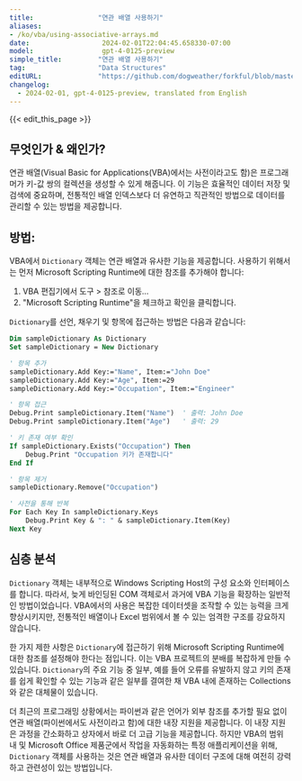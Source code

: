 ```yaml
---
title:                "연관 배열 사용하기"
aliases:
- /ko/vba/using-associative-arrays.md
date:                  2024-02-01T22:04:45.658330-07:00
model:                 gpt-4-0125-preview
simple_title:         "연관 배열 사용하기"
tag:                  "Data Structures"
editURL:              "https://github.com/dogweather/forkful/blob/master/content/ko/vba/using-associative-arrays.md"
changelog:
  - 2024-02-01, gpt-4-0125-preview, translated from English
---
```


{{< edit_this_page >}}

## 무엇인가 & 왜인가?

연관 배열(Visual Basic for Applications(VBA)에서는 사전이라고도 함)은 프로그래머가 키-값 쌍의 컬렉션을 생성할 수 있게 해줍니다. 이 기능은 효율적인 데이터 저장 및 검색에 중요하며, 전통적인 배열 인덱스보다 더 유연하고 직관적인 방법으로 데이터를 관리할 수 있는 방법을 제공합니다.

## 방법:

VBA에서 `Dictionary` 객체는 연관 배열과 유사한 기능을 제공합니다. 사용하기 위해서는 먼저 Microsoft Scripting Runtime에 대한 참조를 추가해야 합니다:

1. VBA 편집기에서 도구 > 참조로 이동...
2. "Microsoft Scripting Runtime"을 체크하고 확인을 클릭합니다.

`Dictionary`를 선언, 채우기 및 항목에 접근하는 방법은 다음과 같습니다:

```vb
Dim sampleDictionary As Dictionary
Set sampleDictionary = New Dictionary

' 항목 추가
sampleDictionary.Add Key:="Name", Item:="John Doe"
sampleDictionary.Add Key:="Age", Item:=29
sampleDictionary.Add Key:="Occupation", Item:="Engineer"

' 항목 접근
Debug.Print sampleDictionary.Item("Name")  ' 출력: John Doe
Debug.Print sampleDictionary.Item("Age")   ' 출력: 29

' 키 존재 여부 확인
If sampleDictionary.Exists("Occupation") Then
    Debug.Print "Occupation 키가 존재합니다"
End If

' 항목 제거
sampleDictionary.Remove("Occupation")

' 사전을 통해 반복
For Each Key In sampleDictionary.Keys
    Debug.Print Key & ": " & sampleDictionary.Item(Key)
Next Key
```

## 심층 분석

`Dictionary` 객체는 내부적으로 Windows Scripting Host의 구성 요소와 인터페이스를 합니다. 따라서, 늦게 바인딩된 COM 객체로서 과거에 VBA 기능을 확장하는 일반적인 방법이었습니다. VBA에서의 사용은 복잡한 데이터셋을 조작할 수 있는 능력을 크게 향상시키지만, 전통적인 배열이나 Excel 범위에서 볼 수 있는 엄격한 구조를 강요하지 않습니다.

한 가지 제한 사항은 `Dictionary`에 접근하기 위해 Microsoft Scripting Runtime에 대한 참조를 설정해야 한다는 점입니다. 이는 VBA 프로젝트의 분배를 복잡하게 만들 수 있습니다. `Dictionary`의 주요 기능 중 일부, 예를 들어 오류를 유발하지 않고 키의 존재를 쉽게 확인할 수 있는 기능과 같은 일부를 결여한 채 VBA 내에 존재하는 Collections와 같은 대체물이 있습니다.

더 최근의 프로그래밍 상황에서는 파이썬과 같은 언어가 외부 참조를 추가할 필요 없이 연관 배열(파이썬에서도 사전이라고 함)에 대한 내장 지원을 제공합니다. 이 내장 지원은 과정을 간소화하고 상자에서 바로 더 고급 기능을 제공합니다. 하지만 VBA의 범위 내 및 Microsoft Office 제품군에서 작업을 자동화하는 특정 애플리케이션을 위해, `Dictionary` 객체를 사용하는 것은 연관 배열과 유사한 데이터 구조에 대해 여전히 강력하고 관련성이 있는 방법입니다.
